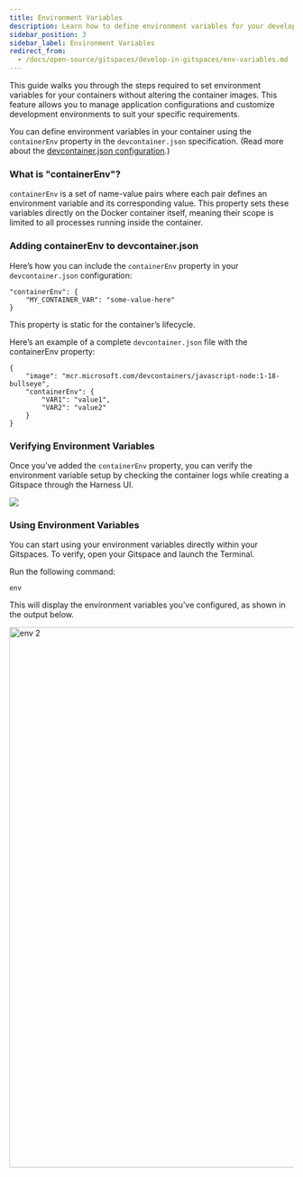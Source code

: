 ```yaml
---
title: Environment Variables
description: Learn how to define environment variables for your development.
sidebar_position: 3
sidebar_label: Environment Variables
redirect_from:
  - /docs/open-source/gitspaces/develop-in-gitspaces/env-variables.md
---
```


This guide walks you through the steps required to set environment variables for your containers without altering the container images. This feature allows you to manage application configurations and customize development environments to suit your specific requirements.

You can define environment variables in your container using the ```containerEnv``` property in the ```devcontainer.json``` specification. (Read more about the [devcontainer.json configuration](https://containers.dev/implementors/json_reference).)

### What is "containerEnv"?
```containerEnv``` is a set of name-value pairs where each pair defines an environment variable and its corresponding value. This property sets these variables directly on the Docker container itself, meaning their scope is limited to all processes running inside the container.

### Adding containerEnv to devcontainer.json
Here’s how you can include the ```containerEnv``` property in your ```devcontainer.json``` configuration:
```
"containerEnv": {
    "MY_CONTAINER_VAR": "some-value-here"
}
```
This property is static for the container’s lifecycle. 

Here’s an example of a complete ```devcontainer.json``` file with the containerEnv property:
```
{
    "image": "mcr.microsoft.com/devcontainers/javascript-node:1-18-bullseye",
    "containerEnv": {
        "VAR1": "value1",
        "VAR2": "value2"
    }
}
```

### Verifying Environment Variables
Once you’ve added the ```containerEnv``` property, you can verify the environment variable setup by checking the container logs while creating a Gitspace through the Harness UI.

![](./static/env-var.png)

### Using Environment Variables
You can start using your environment variables directly within your Gitspaces. To verify, open your Gitspace and launch the Terminal.

Run the following command: 

```env```

This will display the environment variables you’ve configured, as shown in the output below.

<img width="958" alt="env 2" src="https://github.com/user-attachments/assets/429d389a-5ee3-4023-9ca3-fd3bc0fac869"/>

